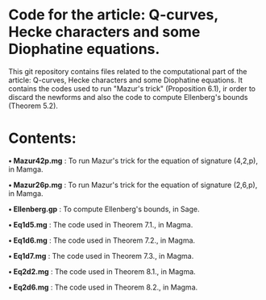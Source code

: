 # Code for the article: Q-curves, Hecke characters and some Diophatine equations.

This git repository contains files related to the computational part of the article: Q-curves, Hecke characters and some Diophatine equations. It contains the codes used to run "Mazur's trick" (Proposition 6.1), ir order to discard the newforms and also the code to compute Ellenberg's bounds (Theorem 5.2).


# Contents:

**• Mazur42p.mg** : To run Mazur's trick for the equation of signature (4,2,p), in Mamga.

**• Mazur26p.mg** : To run Mazur's trick for the equation of signature (2,6,p), in Mamga.

**• Ellenberg.gp** : To compute Ellenberg's bounds, in Sage.

**• Eq1d5.mg** :  The code used in Theorem 7.1., in Magma.

**• Eq1d6.mg** :  The code used in Theorem 7.2., in Magma.

**• Eq1d7.mg** :  The code used in Theorem 7.3., in Magma.

**• Eq2d2.mg** :  The code used in Theorem 8.1., in Magma.

**• Eq2d6.mg** :  The code used in Theorem 8.2., in Magma.




